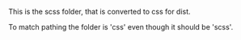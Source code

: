 This is the scss folder, that is converted to css for dist. 

To match pathing the folder is 'css' even though it should be 'scss'.